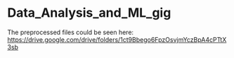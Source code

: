 # Data_Analysis_and_ML_gig

 The preprocessed files could be seen here: https://drive.google.com/drive/folders/1ct9Bbego6FpzOsvjmYczBpA4cPTtX3sb
 
